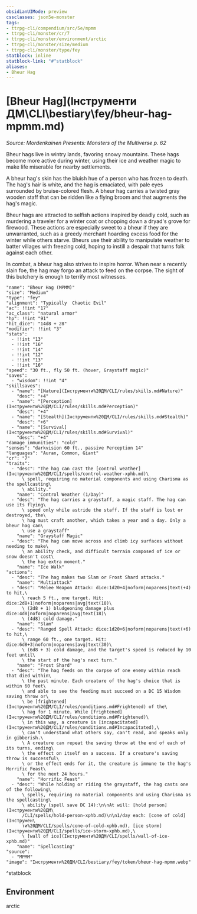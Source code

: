 ```yaml
---
obsidianUIMode: preview
cssclasses: json5e-monster
tags:
- ttrpg-cli/compendium/src/5e/mpmm
- ttrpg-cli/monster/cr/7
- ttrpg-cli/monster/environment/arctic
- ttrpg-cli/monster/size/medium
- ttrpg-cli/monster/type/fey
statblock: inline
statblock-link: "#^statblock"
aliases:
- Bheur Hag
---
```

# [Bheur Hag](Інструменти ДМ\CLI\bestiary\fey/bheur-hag-mpmm.md)
*Source: Mordenkainen Presents: Monsters of the Multiverse p. 62*  

Bheur hags live in wintry lands, favoring snowy mountains. These hags become more active during winter, using their ice and weather magic to make life miserable for nearby settlements.

A bheur hag's skin has the bluish hue of a person who has frozen to death. The hag's hair is white, and the hag is emaciated, with pale eyes surrounded by bruise-colored flesh. A bheur hag carries a twisted gray wooden staff that can be ridden like a flying broom and that augments the hag's magic.

Bheur hags are attracted to selfish actions inspired by deadly cold, such as murdering a traveler for a winter coat or chopping down a dryad's grove for firewood. These actions are especially sweet to a bheur if they are unwarranted, such as a greedy merchant hoarding excess food for the winter while others starve. Bheurs use their ability to manipulate weather to batter villages with freezing cold, hoping to instill a despair that turns folk against each other.

In combat, a bheur hag also strives to inspire horror. When near a recently slain foe, the hag may forgo an attack to feed on the corpse. The sight of this butchery is enough to terrify most witnesses.

```statblock
"name": "Bheur Hag (MPMM)"
"size": "Medium"
"type": "fey"
"alignment": "Typically  Chaotic Evil"
"ac": !!int "17"
"ac_class": "natural armor"
"hp": !!int "91"
"hit_dice": "14d8 + 28"
"modifier": !!int "3"
"stats":
  - !!int "13"
  - !!int "16"
  - !!int "14"
  - !!int "12"
  - !!int "13"
  - !!int "16"
"speed": "30 ft., fly 50 ft. (hover, Graystaff magic)"
"saves":
  - "wisdom": !!int "4"
"skillsaves":
  - "name": "[Nature](Інструменти%20ДМ/CLI/rules/skills.md#Nature)"
    "desc": "+4"
  - "name": "[Perception](Інструменти%20ДМ/CLI/rules/skills.md#Perception)"
    "desc": "+4"
  - "name": "[Stealth](Інструменти%20ДМ/CLI/rules/skills.md#Stealth)"
    "desc": "+6"
  - "name": "[Survival](Інструменти%20ДМ/CLI/rules/skills.md#Survival)"
    "desc": "+4"
"damage_immunities": "cold"
"senses": "darkvision 60 ft., passive Perception 14"
"languages": "Auran, Common, Giant"
"cr": "7"
"traits":
  - "desc": "The hag can cast the [control weather](Інструменти%20ДМ/CLI/spells/control-weather-xphb.md)\
      \ spell, requiring no material components and using Charisma as the spellcasting\
      \ ability."
    "name": "Control Weather (1/Day)"
  - "desc": "The hag carries a graystaff, a magic staff. The hag can use its flying\
      \ speed only while astride the staff. If the staff is lost or destroyed, the\
      \ hag must craft another, which takes a year and a day. Only a bheur hag can\
      \ use a graystaff"
    "name": "Graystaff Magic"
  - "desc": "The hag can move across and climb icy surfaces without needing to make\
      \ an ability check, and difficult terrain composed of ice or snow doesn't cost\
      \ the hag extra moment."
    "name": "Ice Walk"
"actions":
  - "desc": "The hag makes two Slam or Frost Shard attacks."
    "name": "Multiattack"
  - "desc": "Melee Weapon Attack: dice:1d20+4|noform|noparens|text(+4) to hit,\
      \ reach 5 ft., one target. Hit: dice:2d8+1|noform|noparens|avg|text(10)\
      \ (2d8 + 1) bludgeoning damage plus dice:4d8|noform|noparens|avg|text(18)\
      \ (4d8) cold damage."
    "name": "Slam"
  - "desc": "Ranged Spell Attack: dice:1d20+6|noform|noparens|text(+6) to hit,\
      \ range 60 ft., one target. Hit: dice:6d8+3|noform|noparens|avg|text(30)\
      \ (6d8 + 3) cold damage, and the target's speed is reduced by 10 feet until\
      \ the start of the hag's next turn."
    "name": "Frost Shard"
  - "desc": "The hag feeds on the corpse of one enemy within reach that died within\
      \ the past minute. Each creature of the hag's choice that is within 60 feet\
      \ and able to see the feeding must succeed on a DC 15 Wisdom saving throw or\
      \ be [frightened](Інструменти%20ДМ/CLI/rules/conditions.md#Frightened) of the\
      \ hag for 1 minute. While [frightened](Інструменти%20ДМ/CLI/rules/conditions.md#Frightened)\
      \ in this way, a creature is [incapacitated](Інструменти%20ДМ/CLI/rules/conditions.md#Incapacitated),\
      \ can't understand what others say, can't read, and speaks only in gibberish.\
      \ A creature can repeat the saving throw at the end of each of its turns, ending\
      \ the effect on itself on a success. If a creature's saving throw is successful\
      \ or the effect ends for it, the creature is immune to the hag's Horrific Feast\
      \ for the next 24 hours."
    "name": "Horrific Feast"
  - "desc": "While holding or riding the graystaff, the hag casts one of the following\
      \ spells, requiring no material components and using Charisma as the spellcasting\
      \ ability (spell save DC 14):\n\nAt will: [hold person](Інструменти%20ДМ\
      /CLI/spells/hold-person-xphb.md)\n\n1/day each: [cone of cold](Інструмен\
      ти%20ДМ/CLI/spells/cone-of-cold-xphb.md), [ice storm](Інструменти%20ДМ/CLI/spells/ice-storm-xphb.md),\
      \ [wall of ice](Інструменти%20ДМ/CLI/spells/wall-of-ice-xphb.md)"
    "name": "Spellcasting"
"source":
  - "MPMM"
"image": "Інструменти%20ДМ/CLI/bestiary/fey/token/bheur-hag-mpmm.webp"
```
^statblock

## Environment

arctic